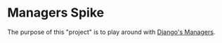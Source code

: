 # Managers Spike

The purpose of this "project" is to play around with [Django's Managers][managers].

[managers]: https://docs.djangoproject.com/en/dev/topics/db/managers/
